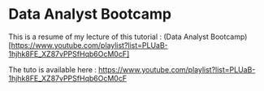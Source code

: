 # Data Analyst Bootcamp

This is a resume of my lecture of this tutorial : (Data Analyst Bootcamp)[https://www.youtube.com/playlist?list=PLUaB-1hjhk8FE_XZ87vPPSfHqb6OcM0cF]

The tuto is available here : https://www.youtube.com/playlist?list=PLUaB-1hjhk8FE_XZ87vPPSfHqb6OcM0cF
